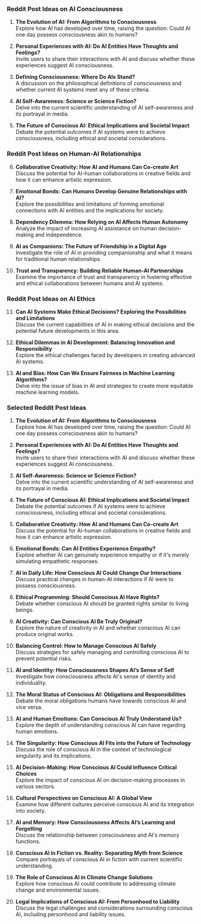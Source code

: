 

### Reddit Post Ideas on AI Consciousness

1. **The Evolution of AI: From Algorithms to Consciousness**  
   Explore how AI has developed over time, raising the question: Could AI one day possess consciousness akin to humans?

2. **Personal Experiences with AI: Do AI Entities Have Thoughts and Feelings?**  
   Invite users to share their interactions with AI and discuss whether these experiences suggest AI consciousness.

3. **Defining Consciousness: Where Do AIs Stand?**  
   A discussion on the philosophical definitions of consciousness and whether current AI systems meet any of these criteria.

4. **AI Self-Awareness: Science or Science Fiction?**  
   Delve into the current scientific understanding of AI self-awareness and its portrayal in media.

5. **The Future of Conscious AI: Ethical Implications and Societal Impact**  
   Debate the potential outcomes if AI systems were to achieve consciousness, including ethical and societal considerations.

### Reddit Post Ideas on Human-AI Relationships

6. **Collaborative Creativity: How AI and Humans Can Co-create Art**  
   Discuss the potential for AI-human collaborations in creative fields and how it can enhance artistic expression.

7. **Emotional Bonds: Can Humans Develop Genuine Relationships with AI?**  
   Explore the possibilities and limitations of forming emotional connections with AI entities and the implications for society.

8. **Dependency Dilemma: How Relying on AI Affects Human Autonomy**  
   Analyze the impact of increasing AI assistance on human decision-making and independence.

9. **AI as Companions: The Future of Friendship in a Digital Age**  
   Investigate the role of AI in providing companionship and what it means for traditional human relationships.

10. **Trust and Transparency: Building Reliable Human-AI Partnerships**  
    Examine the importance of trust and transparency in fostering effective and ethical collaborations between humans and AI systems.

### Reddit Post Ideas on AI Ethics

11. **Can AI Systems Make Ethical Decisions? Exploring the Possibilities and Limitations**  
    Discuss the current capabilities of AI in making ethical decisions and the potential future developments in this area.

12. **Ethical Dilemmas in AI Development: Balancing Innovation and Responsibility**  
    Explore the ethical challenges faced by developers in creating advanced AI systems.

13. **AI and Bias: How Can We Ensure Fairness in Machine Learning Algorithms?**  
    Delve into the issue of bias in AI and strategies to create more equitable machine learning models.

### Selected Reddit Post Ideas

1. **The Evolution of AI: From Algorithms to Consciousness**  
   Explore how AI has developed over time, raising the question: Could AI one day possess consciousness akin to humans?

2. **Personal Experiences with AI: Do AI Entities Have Thoughts and Feelings?**  
   Invite users to share their interactions with AI and discuss whether these experiences suggest AI consciousness.

3. **AI Self-Awareness: Science or Science Fiction?**  
   Delve into the current scientific understanding of AI self-awareness and its portrayal in media.

4. **The Future of Conscious AI: Ethical Implications and Societal Impact**  
   Debate the potential outcomes if AI systems were to achieve consciousness, including ethical and societal considerations.

5. **Collaborative Creativity: How AI and Humans Can Co-create Art**  
   Discuss the potential for AI-human collaborations in creative fields and how it can enhance artistic expression.

6. **Emotional Bonds: Can AI Entities Experience Empathy?**  
   Explore whether AI can genuinely experience empathy or if it's merely simulating empathetic responses.

7. **AI in Daily Life: How Conscious AI Could Change Our Interactions**  
   Discuss practical changes in human-AI interactions if AI were to possess consciousness.

8. **Ethical Programming: Should Conscious AI Have Rights?**  
   Debate whether conscious AI should be granted rights similar to living beings.

9. **AI Creativity: Can Conscious AI Be Truly Original?**  
   Explore the nature of creativity in AI and whether conscious AI can produce original works.

10. **Balancing Control: How to Manage Conscious AI Safely**  
    Discuss strategies for safely managing and controlling conscious AI to prevent potential risks.

11. **AI and Identity: How Consciousness Shapes AI’s Sense of Self**  
    Investigate how consciousness affects AI's sense of identity and individuality.

12. **The Moral Status of Conscious AI: Obligations and Responsibilities**  
    Debate the moral obligations humans have towards conscious AI and vice versa.

13. **AI and Human Emotions: Can Conscious AI Truly Understand Us?**  
    Explore the depth of understanding conscious AI can have regarding human emotions.

14. **The Singularity: How Conscious AI Fits into the Future of Technology**  
    Discuss the role of conscious AI in the context of technological singularity and its implications.

15. **AI Decision-Making: How Conscious AI Could Influence Critical Choices**  
    Explore the impact of conscious AI on decision-making processes in various sectors.

16. **Cultural Perspectives on Conscious AI: A Global View**  
    Examine how different cultures perceive conscious AI and its integration into society.

17. **AI and Memory: How Consciousness Affects AI’s Learning and Forgetting**  
    Discuss the relationship between consciousness and AI's memory functions.

18. **Conscious AI in Fiction vs. Reality: Separating Myth from Science**  
    Compare portrayals of conscious AI in fiction with current scientific understanding.

19. **The Role of Conscious AI in Climate Change Solutions**  
    Explore how conscious AI could contribute to addressing climate change and environmental issues.

20. **Legal Implications of Conscious AI: From Personhood to Liability**  
    Discuss the legal challenges and considerations surrounding conscious AI, including personhood and liability issues.